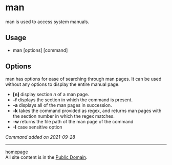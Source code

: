 # man
man is used to access system manuals.

## Usage
- man [options] [command]

## Options
man has options for ease of searching through man pages. It can be used without any options to display the entire manual page.

- **[n]** display section *n* of a man page.
- **-f** displays the section in which the command is present.
- **-a** displays all of the man pages in succession.
- **-k** takes the command provided as regex, and returns man pages with the section number in which the regex matches.
- **-w** returns the file path of the man page of the command
- **-I** case sensitive option

*Command added on 2021-09-28*

---

[homepage](../index.html)\
All site content is in the [Public Domain](http://unlicense.org/).
